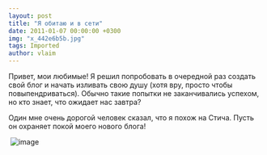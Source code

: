 ```yaml
---
layout: post
title: "Я обитаю и в сети"
date: 2011-01-07 00:00:00 +0300
img: "x_442e6b5b.jpg"
tags: Imported
author: vlaim
---
```


Привет, мои любимые! Я решил попробовать в очередной раз создать свой блог и начать изливать свою душу (хотя вру, просто чтобы повыпендриваться). Обычно такие попытки не заканчивались успехом, но кто знает, что ожидает нас завтра?

Один мне очень дорогой человек сказал, что я похож на Стича. Пусть он охраняет покой моего нового блога!

 ![image](/blog/assets/img/x_442e6b5b.jpg)